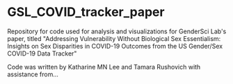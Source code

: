 # GSL_COVID_tracker_paper
Repository for code used for analysis and visualizations for GenderSci Lab's paper, titled "Addressing Vulnerability Without Biological Sex Essentialism:  Insights on Sex Disparities in COVID-19 Outcomes from the US Gender/Sex COVID-19 Data Tracker"


Code was written by Katharine MN Lee and Tamara Rushovich with assistance from...
